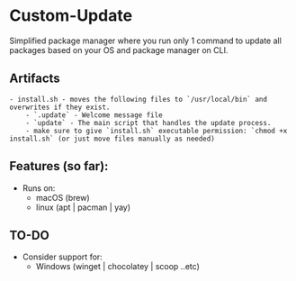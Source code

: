 # Custom-Update
Simplified package manager where you run only 1 command to update all packages based on your OS and package manager on CLI.

## Artifacts
    - install.sh - moves the following files to `/usr/local/bin` and overwrites if they exist.
        - `.update` - Welcome message file
        - `update` - The main script that handles the update process.
        - make sure to give `install.sh` executable permission: `chmod +x install.sh` (or just move files manually as needed)

## Features (so far):
- Runs on:
  - macOS (brew)
  - linux (apt | pacman | yay)

## TO-DO
- Consider support for:
  - Windows (winget | chocolatey | scoop ..etc)
